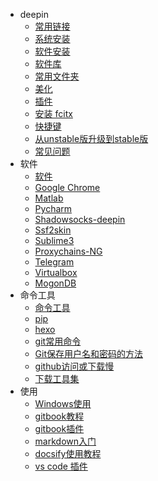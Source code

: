 - deepin
   - [常用链接](/deepin/deepin_use_url.md)
   - [系统安装](/deepin/deepin_installation.md)
   - [软件安装](/deepin/software_installation.md)
   - [软件库](/deepin/software_rep.md)
   - [常用文件夹](/deepin/folds.md)
   - [美化](/deepin/beautify.md)
   - [插件](/deepin/plugins.md)
   - [安装 fcitx](/deepin/deepin_installation_fcitx.md)
   - [快捷键](/deepin/keyboard_shortcuts.md)
   - [从unstable版升级到stable版](/deepin/unstable-->stable.md)
   - [常见问题](/deepin/常见问题.md)
- 软件
   - [软件](/软件/software.md)
   - [Google Chrome](/软件/GoogleChrome.md)
   - [Matlab](/软件/matlab.md)
   - [Pycharm](/软件/Pycharm.md)
   - [Shadowsocks-deepin](/软件/shadowsocks-deepin.md)
   - [Ssf2skin](/软件/ssf2skin.md)
   - [Sublime3](/软件/sublime3.md)
   - [Proxychains-NG](/软件/proxychains-NG.md)
   - [Telegram](/软件/telegram.md)
   - [Virtualbox](/软件/virtualbox.md)
   - [MogonDB](/软件/MogonDB.md)
- 命令工具
   - [命令工具](/命令工具/command_tool.md)
   - [pip](/命令工具/pip.md)
   - [hexo](/命令工具/hexo.md)
   - [git常用命令](/命令工具/git常用命令.md)
   - [Git保存用户名和密码的方法](/命令工具/Git保存用户名和密码的方法.md)
   - [github访问或下载慢](/命令工具/Q1.md)
   - [下载工具集](命令工具/下载工具集.md)
- 使用
   - [Windows使用](/使用/win.md)
   - [gitbook教程](/使用/gitbook_to_use.md)
   - [gitbook插件](/使用/gitbook_plugs.md)
   - [markdown入门](/使用/markdown.md)
   - [docsify使用教程](/使用/docsify_to_use.md)
   - [vs code 插件](使用/vs%20code%20插件.md)
